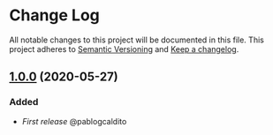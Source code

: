 # Change Log
All notable changes to this project will be documented in this file.
This project adheres to [Semantic Versioning](http://semver.org/) and [Keep a changelog](https://github.com/olivierlacan/keep-a-changelog).


## [1.0.0](https://github.com/idealista/jsonnet_role/tree/1.0.0) (2020-05-27)

### Added
- *First release* @pablogcaldito
